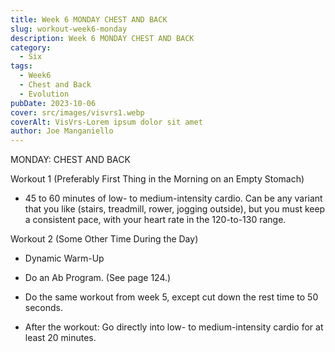 ```yaml
---
title: Week 6 MONDAY CHEST AND BACK
slug: workout-week6-monday
description: Week 6 MONDAY CHEST AND BACK  
category: 
  - Six
tags:
  - Week6
  - Chest and Back 
  - Evolution
pubDate: 2023-10-06
cover: src/images/visvrs1.webp
coverAlt: VisVrs-Lorem ipsum dolor sit amet
author: Joe Manganiello  
---
```


MONDAY: CHEST AND BACK

Workout 1 (Preferably First Thing in the Morning on an Empty Stomach)

- 45 to 60 minutes of low- to medium-intensity cardio. Can be any variant that you like (stairs, treadmill, rower, jogging outside), but you must keep a consistent pace, with your heart rate in the 120-to-130 range.

Workout 2 (Some Other Time During the Day)

- Dynamic Warm-Up
  
- Do an Ab Program. (See page 124.)

- Do the same workout from week 5, except cut down the rest time to 50 seconds.

- After the workout: Go directly into low- to medium-intensity cardio for at least 20 minutes.